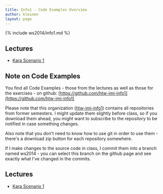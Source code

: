 ```yaml
---
title: Info1 - Code Examples Overview
author: kleinen
layout: page
---
```


{% include ws2014/info1.md %}


## Lectures

* [Kara Scenario 1](https://github.com/htw-imi-info1/kara-scenario1)


## Note on Code Examples

You find all Code Examples - those from the lectures as well as those for the exercises - on github:
[https://github.com/htw-imi-info1](https://github.com/htw-imi-info1)

Please note that this organization ([htw-imi-info1](https://github.com/htw-imi-info1)) contains all repositories from former semesters. I might update them slightly before class, so if you download them ahead, you might want to subscribe to the repository to be notified in case something changes.

Also note that you don't need to know how to use git in order to use them - there's a download zip button for each repository somewhere.

If I make changes to the source code in class, I commit them into a branch named ws2014 - you can select this branch on the github page and see exactly what I've changed in the commits.

## Lectures

* [Kara Scenario 1](https://github.com/htw-imi-info1/kara-scenario1)


